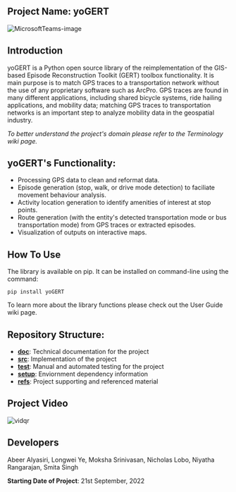 ## Project Name: yoGERT

![MicrosoftTeams-image](https://user-images.githubusercontent.com/59780995/230817195-7d554f40-5cee-4bff-b651-677b526a2dee.png)  

## Introduction

yoGERT is a Python open source library of the reimplementation of the GIS-based Episode Reconstruction Toolkit (GERT) toolbox functionality. It is main purpose is to match GPS traces to a transportation network without the use of any proprietary software such as ArcPro. GPS traces are found in many different applications, including shared bicycle systems, ride hailing applications, and mobility data; matching GPS traces to transportation networks is an important step to analyze mobility data in the geospatial industry.  

_To better understand the project's domain please refer to the Terminology wiki page._

## yoGERT's Functionality:
- Processing GPS data to clean and reformat data. 
- Episode generation (stop, walk, or drive mode detection) to faciliate movement behaviour analysis.
- Activity location generation to identify amenities of interest at stop points. 
- Route generation (with the entity's detected transportation mode or bus transportation mode) from GPS traces or extracted episodes. 
- Visualization of outputs on interactive maps. 

## How To Use

The library is available on pip. It can be installed on command-line using the command:  
```
pip install yoGERT 
```
To learn more about the library functions please check out the User Guide wiki page. 

## Repository Structure:

- [__doc__](https://github.com/NicLobo/Capstone-yoGERT/tree/main/docs): Technical documentation for the project  
- [__src__](https://github.com/NicLobo/Capstone-yoGERT/tree/main/src): Implementation of the project
- [__test__](https://github.com/NicLobo/Capstone-yoGERT/tree/main/test): Manual and automated testing for the project
- [__setup__](https://github.com/NicLobo/Capstone-yoGERT/tree/main/setup): Enviornment dependency information
- [__refs__](https://github.com/NicLobo/Capstone-yoGERT/tree/main/refs): Project supporting and referenced material

## Project Video

![vidqr](https://user-images.githubusercontent.com/59780995/230816029-558f6400-c813-4206-b5c5-1b4eee2b9ebe.png)

## Developers  
Abeer Alyasiri, Longwei Ye, Moksha Srinivasan, Nicholas Lobo, Niyatha Rangarajan, Smita Singh

__Starting Date of Project__: 21st September, 2022

